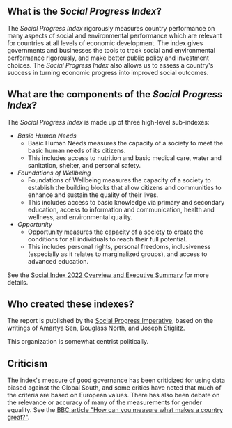 ## What is the *Social Progress Index*?

The *Social Progress Index* rigorously measures country performance on many aspects of social and environmental performance which are relevant for countries at all levels of economic development. The index gives governments and businesses the tools to track social and environmental performance rigorously, and make better public policy and investment choices. The *Social Progress Index* also allows us to assess a country's success in turning economic progress into improved social outcomes.


## What are the components of the *Social Progress Index*?

The *Social Progress Index* is made up of three high-level sub-indexes:
- *Basic Human Needs*
    - Basic Human Needs measures the capacity of a society to meet the basic human needs of its citizens.
    - This includes access to nutrition and basic medical care, water and sanitation, shelter, and personal safety.
- *Foundations of Wellbeing*
    - Foundations of Wellbeing measures the capacity of a society to establish the building blocks that allow citizens and communities to enhance and sustain the quality of their lives.
    - This includes access to basic knowledge via primary and secondary education, access to information and communication, health and wellness, and environmental quality.
- *Opportunity*
    - Opportunity measures the capacity of a society to create the conditions for all individuals to reach their full potential.
    - This includes personal rights, personal freedoms, inclusiveness (especially as it relates to marginalized groups), and access to advanced education.


See the [Social Index 2022 Overview and Executive Summary](https://www.socialprogress.org/global-index-2022overview/) for more details.


## Who created these indexes?

The report is published by the [Social Progress Imperative](https://www.socialprogress.org/), based on the writings of Amartya Sen, Douglass North, and Joseph Stiglitz.

This organization is somewhat centrist politically.


## Criticism

The index's measure of good governance has been criticized for using data biased against the Global South, and some critics have noted that much of the criteria are based on European values. There has also been debate on the relevance or accuracy of many of the measurements for gender equality. See the [BBC article "How can you measure what makes a country great?"](https://www.bbc.com/future/article/20180111-how-can-you-measure-what-makes-a-country-great).
